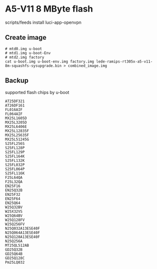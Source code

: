 A5-V11 8 MByte flash
====================

scripts/feeds install luci-app-openvpn

Create image
------------
```
# mtd0.img u-boot
# mtd1.img u-boot-Env
# mtd2.img factory
cat u-boot.img u-boot-env.img factory.img lede-ramips-rt305x-a5-v11-8m-squashfs-sysupgrade.bin > combined_image.img
```

Backup
------

supported flash chips by u-boot
```
AT25DF321
AT26DF161
FL016AIF
FL064AIF
MX25L1605D
MX25L3205D
MX25L6406E
MX25L12835F
MX25L25635F
MX25L51245G
S25FL256S
S25FL128P
S25FL129P
S25FL164K
S25FL132K
S25FL032P
S25FL064P
S25FL116K
F25L64QA
F25L32QA
EN25F16
EN25Q32B
EN25F32
EN25F64
EN25Q64
W25Q32BV
W25X32VS
W25Q64BV
W25Q128FV
W25Q256FV
N25Q032A13ESE40F
N25Q064A13ESE40F
N25Q128A13ESE40F
N25Q256A
MT25QL512AB
GD25Q32B
GD25Q64B
GD25Q128C
Pm25LQ032
```

